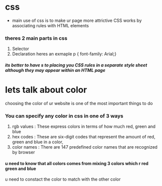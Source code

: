 # css
* main use of css is to make ur page more attrictive 
CSS works by associating rules with HTML elements
### theres 2 main parts in css
1. Selector   
2. Declaration
 heres an exmaple  p {
 font-family: Arial;}
##### its better to have s to placing you CSS rules in a separate style sheet although they may appear within an HTML page
#  lets talk about color 
choosing the color of ur website is one of the most important things to do 

### You can specify any color in css in one of 3 ways 
1. rgb values : These express colors in terms
of how much red, green and
blue 
2. hex codes : These are six-digit codes that
represent the amount of red,
green and blue in a color, 
3. color names : There are 147 predefined color
names that are recognized
by browser
#### u need to know that all colors comes from mixing 3 colors which r red green and blue 
u need to constact the color to match with the other color 